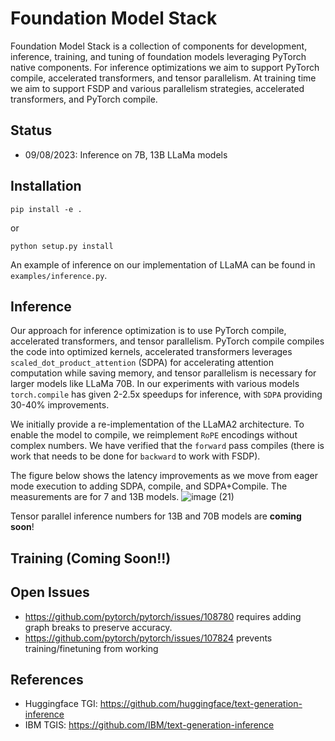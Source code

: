 # Foundation Model Stack

Foundation Model Stack is a collection of components for development, inference, training, and tuning of foundation models leveraging PyTorch native components. For inference optimizations we aim to support PyTorch compile, accelerated transformers, and tensor parallelism. At training time we aim to support FSDP and various parallelism strategies, accelerated transformers, and PyTorch compile.

## Status
* 09/08/2023: Inference on 7B, 13B LLaMa models

## Installation

```
pip install -e .
```
or
```
python setup.py install
```

An example of inference on our implementation of LLaMA can be found in `examples/inference.py`.


## Inference

Our approach for inference optimization is to use PyTorch compile, accelerated transformers, and tensor parallelism. PyTorch compile compiles the code into optimized kernels, accelerated transformers leverages `scaled_dot_product_attention` (SDPA) for accelerating attention computation while saving memory, and tensor parallelism is necessary for larger models like LLaMa 70B. In our experiments with various models `torch.compile` has given 2-2.5x speedups for inference, with `SDPA` providing 30-40% improvements.

We initially provide a re-implementation of the LLaMA2 architecture. To enable the model to compile, we reimplement `RoPE` encodings without complex numbers. We have verified that the `forward` pass compiles (there is work that needs to be done for `backward` to work with FSDP).

The figure below shows the latency improvements as we move from eager mode execution to adding SDPA, compile, and SDPA+Compile. The measurements are for 7 and 13B models.
![image (21)](https://github.com/ibm-pytorch/foundation-model-stack/assets/8322403/3d9c6a0f-c3ef-454b-806c-271f352afa4d)


Tensor parallel inference numbers for 13B and 70B models are **coming soon**!

## Training (Coming Soon!!)

## Open Issues
* https://github.com/pytorch/pytorch/issues/108780 requires adding graph breaks to preserve accuracy.
* https://github.com/pytorch/pytorch/issues/107824 prevents training/finetuning from working

## References

* Huggingface TGI: https://github.com/huggingface/text-generation-inference
* IBM TGIS: https://github.com/IBM/text-generation-inference
